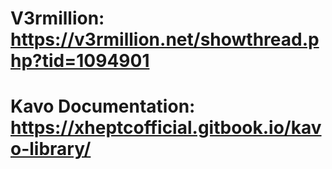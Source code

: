 # V3rmillion: https://v3rmillion.net/showthread.php?tid=1094901

# Kavo Documentation: https://xheptcofficial.gitbook.io/kavo-library/
